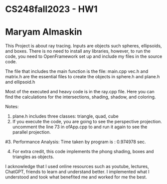 # CS248fall2023 - HW1
# Maryam Almaskin

This Project is about ray tracing. Inputs are objects such spheres, ellipsoids, and boxes.
There is no need to install any libraries, however, to run the code, you need to OpenFramework set up and include my files in the source code.

The file that includes the main function is the file: main.cpp
vec.h and matrix.h are the essential files to create the objects in sphere.h and plane.h and ellipsoid.h

Most of the executed and heavy code is in the ray.cpp file. Here you can find the calculations for the intersections, shading, shadow, and coloring. 

Notes: 
  1. plane.h includes three classes: triangle, quad, cube
  2. If you execute the code, you are going to see the perspective projection. uncomment the line 73 in ofApp.cpp to and run it again to see the parallel projection.
  
#3. Performance Analysis: Time taken by program is : 0.974978 sec. 

  4.  For extra credit, this code implements the phong shading, boxes and triangles as objects.


I acknowledge that I used online resources such as youtube, lectures, ChatGPT, friends to learn and understand better. I implemented what I understood and took what benefited me and worked for me the best.

